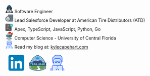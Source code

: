 
<div style="display: flex; flex-direction: column;">
    <div><img src="hacker.png" width="25px"/>  Software Engineer</div>
    <div><img src="wheel.png" width="25px"/>  Lead Salesforce Developer at American Tire Distributors (ATD)</div>
    <div><img src="code.png" width="25px"/>  Apex, TypeScript, JavaScript, Python, Go</div>
    <div><img src="knight.png" width="25px"/>  Computer Science - University of Central Florida</div>
    <div><img src="website_logo.png" width="25px"/>  Read my blog at: <a href="https://kylecapehart.com/posts" target="_blank">kylecapehart.com</a></div>
</div>
<br/>
<div style="display: flex; flex-direction: row;">
    <a style="padding-left: 10px; text-decoration: none;" href="https://www.linkedin.com/in/kyle-capehart/" alt="Trailhead Profile" target="_blank">
        <img src="linkedin.png" width="50px"/>
    </a>
    <a style="padding-left: 15px; text-decoration: none;" href="https://www.salesforce.com/trailblazer/kcapehart" alt="LinkedIn Profile" target="_blank">
        <img src="trailhead.png" width="55px"/>
    </a>
    <a style="padding-left: 10px; text-decoration: none;" href="https://kylecapehart.com" alt="Personal Website and Blog" target="_blank">
        <img src="website_logo.png" width="50px"/>
    </a>
</div>